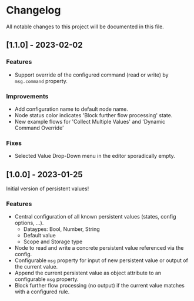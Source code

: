 # Changelog

All notable changes to this project will be documented in this file.

## [1.1.0] - 2023-02-02

### Features
- Support override of the configured command (read or write) by `msg.command` property.

### Improvements
- Add configuration name to default node name.
- Node status color indicates 'Block further flow processing' state.
- New example flows for 'Collect Multiple Values' and 'Dynamic Command Override'

### Fixes
- Selected Value Drop-Down menu in the editor sporadically empty.


## [1.0.0] - 2023-01-25

Initial version of persistent values!

### Features

- Central configuration of all known persistent values (states, config options, ...).
  - Dataypes: Bool, Number, String
  - Default value
  - Scope and Storage type
- Node to read and write a concrete persistent value referenced via the config.
- Configurable `msg` property for input of new persistent value or output of the current value.
- Append the current persistent value as object attribute to an configurable `msg` property.
- Block further flow processing (no output) if the current value matches with a configured rule.
